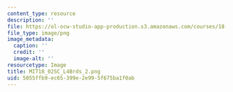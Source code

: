 ```yaml
---
content_type: resource
description: ''
file: https://ol-ocw-studio-app-production.s3.amazonaws.com/courses/18-02sc-multivariable-calculus-fall-2010/5055ffb9ec65399e2e995f675ba1f0ab_MIT18_02SC_L4Brds_2.png
file_type: image/png
image_metadata:
  caption: ''
  credit: ''
  image-alt: ''
resourcetype: Image
title: MIT18_02SC_L4Brds_2.png
uid: 5055ffb9-ec65-399e-2e99-5f675ba1f0ab
---
```

